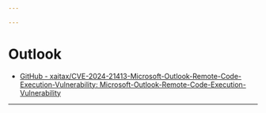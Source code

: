 ```yaml
---

---
```


# Outlook

- [GitHub - xaitax/CVE-2024-21413-Microsoft-Outlook-Remote-Code-Execution-Vulnerability: Microsoft-Outlook-Remote-Code-Execution-Vulnerability](https://github.com/xaitax/CVE-2024-21413-Microsoft-Outlook-Remote-Code-Execution-Vulnerability)



---

